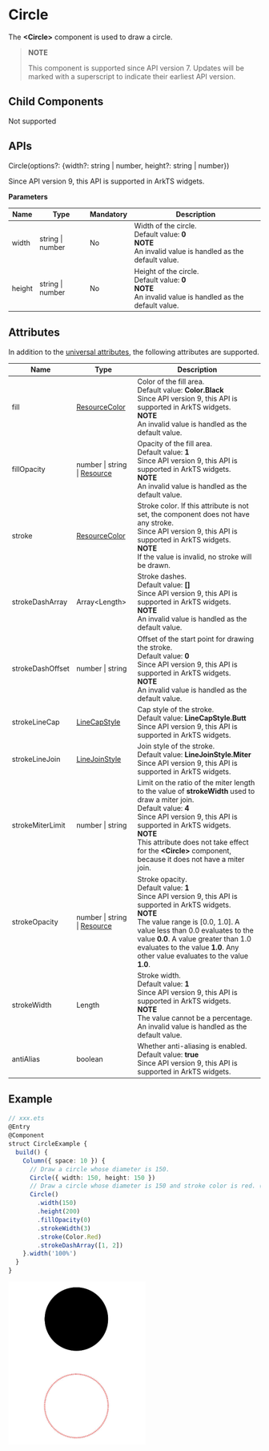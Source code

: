 # Circle

 The **\<Circle>** component is used to draw a circle.

>  **NOTE**
>
>  This component is supported since API version 7. Updates will be marked with a superscript to indicate their earliest API version.


## Child Components

Not supported


## APIs

Circle(options?: {width?: string | number, height?: string | number})

Since API version 9, this API is supported in ArkTS widgets.

**Parameters**

| Name| Type| Mandatory| Description|
| -------- | -------- | -------- | -------- |
| width | string \| number | No| Width of the circle.<br>Default value: **0**<br>**NOTE**<br>An invalid value is handled as the default value.|
| height | string \| number | No| Height of the circle.<br>Default value: **0**<br>**NOTE**<br>An invalid value is handled as the default value.|

## Attributes

In addition to the [universal attributes](ts-universal-attributes-size.md), the following attributes are supported.

| Name| Type| Description|
| -------- | -------- | -------- |
| fill | [ResourceColor](ts-types.md#resourcecolor) | Color of the fill area.<br>Default value: **Color.Black**<br>Since API version 9, this API is supported in ArkTS widgets.<br>**NOTE**<br>An invalid value is handled as the default value.|
| fillOpacity | number \| string \| [Resource](ts-types.md#resource)| Opacity of the fill area.<br>Default value: **1**<br>Since API version 9, this API is supported in ArkTS widgets.<br>**NOTE**<br>An invalid value is handled as the default value.|
| stroke | [ResourceColor](ts-types.md#resourcecolor) | Stroke color. If this attribute is not set, the component does not have any stroke.<br>Since API version 9, this API is supported in ArkTS widgets.<br>**NOTE**<br>If the value is invalid, no stroke will be drawn.|
| strokeDashArray | Array&lt;Length&gt; | Stroke dashes.<br>Default value: **[]**<br>Since API version 9, this API is supported in ArkTS widgets.<br>**NOTE**<br>An invalid value is handled as the default value.|
| strokeDashOffset | number \| string  | Offset of the start point for drawing the stroke.<br>Default value: **0**<br>Since API version 9, this API is supported in ArkTS widgets.<br>**NOTE**<br>An invalid value is handled as the default value.|
| strokeLineCap | [LineCapStyle](ts-appendix-enums.md#linecapstyle) | Cap style of the stroke.<br>Default value: **LineCapStyle.Butt**<br>Since API version 9, this API is supported in ArkTS widgets.|
| strokeLineJoin | [LineJoinStyle](ts-appendix-enums.md#linejoinstyle) | Join style of the stroke.<br>Default value: **LineJoinStyle.Miter**<br>Since API version 9, this API is supported in ArkTS widgets.|
| strokeMiterLimit | number \| string | Limit on the ratio of the miter length to the value of **strokeWidth** used to draw a miter join.<br>Default value: **4**<br>Since API version 9, this API is supported in ArkTS widgets.<br>**NOTE**<br>This attribute does not take effect for the **\<Circle>** component, because it does not have a miter join.|
| strokeOpacity | number \| string \| [Resource](ts-types.md#resource)| Stroke opacity.<br>Default value: **1**<br>Since API version 9, this API is supported in ArkTS widgets.<br>**NOTE**<br>The value range is [0.0, 1.0]. A value less than 0.0 evaluates to the value **0.0**. A value greater than 1.0 evaluates to the value **1.0**. Any other value evaluates to the value **1.0**.|
| strokeWidth | Length | Stroke width.<br>Default value: **1**<br>Since API version 9, this API is supported in ArkTS widgets.<br>**NOTE**<br>The value cannot be a percentage.<br>An invalid value is handled as the default value.|
| antiAlias | boolean | Whether anti-aliasing is enabled.<br>Default value: **true**<br>Since API version 9, this API is supported in ArkTS widgets.|



## Example

```ts
// xxx.ets
@Entry
@Component
struct CircleExample {
  build() {
    Column({ space: 10 }) {
      // Draw a circle whose diameter is 150.
      Circle({ width: 150, height: 150 })
      // Draw a circle whose diameter is 150 and stroke color is red. (If the width and height values are different, the smaller value will be used as the diameter.)
      Circle()
        .width(150)
        .height(200)
        .fillOpacity(0)
        .strokeWidth(3)
        .stroke(Color.Red)
        .strokeDashArray([1, 2])
    }.width('100%')
  }
}
```

![en-us_image_0000001219744191](figures/en-us_image_0000001219744191.png)
